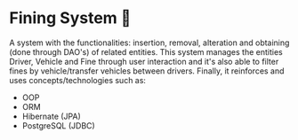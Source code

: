 # Fining System 🚦

A system with the functionalities: insertion, removal, alteration and obtaining (done through DAO's) of related entities. This system manages the entities Driver, Vehicle and Fine through user interaction and it's also able to filter fines by vehicle/transfer vehicles between drivers. Finally, it reinforces and uses concepts/technologies such as:

* OOP
* ORM
* Hibernate (JPA)
* PostgreSQL (JDBC)
